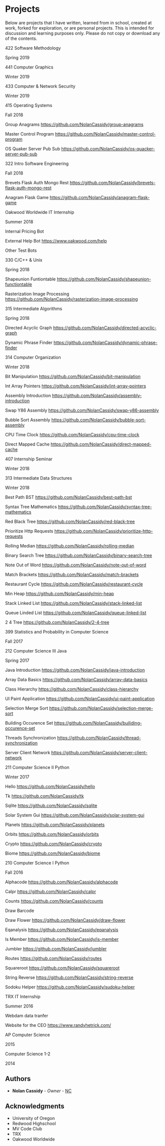 # Projects

Below are projects that I have written, learned from in school, created at work, forked for exploration, or are personal projects.
This is intended for discussion and learning purposes only.
Please do not copy or download any of the contents.

422 Software Methodology

Spring 2019


441 Computer Graphics

Winter 2019


433 Computer & Network Security

Winter 2019


415 Operating Systems

Fall 2018

Group Anagrams https://github.com/NolanCassidy/group-anagrams

Master Control Program https://github.com/NolanCassidy/master-control-program

OS Quaker Server Pub Sub https://github.com/NolanCassidy/os-quacker-server-pub-sub


322 Intro Software Engineering

Fall 2018

Brevets Flask Auth Mongo Rest https://github.com/NolanCassidy/brevets-flask-auth-mongo-rest

Anagram Flask Game https://github.com/NolanCassidy/anagram-flask-game


Oakwood Worldwide IT Internship

Summer 2018

Internal Pricing Bot

External Help Bot https://www.oakwood.com/help

Other Test Bots


330 C/C++ & Unix

Spring 2018

Shapeunion Funtiontable https://github.com/NolanCassidy/shapeunion-functiontable

Rasterization Image Processing https://github.com/NolanCassidy/rasterization-image-processing


315 Intermediate Algorithms

Spring 2018

Directed Acyclic Graph https://github.com/NolanCassidy/directed-acyclic-graph

Dynamic Phrase Finder https://github.com/NolanCassidy/dynamic-phrase-finder



314 Computer Organization

Winter 2018

Bit Manipulation https://github.com/NolanCassidy/bit-manipulation

Int Array Pointers https://github.com/NolanCassidy/int-array-pointers

Assembly Introduction https://github.com/NolanCassidy/assembly-introduction

Swap Y86 Assembly https://github.com/NolanCassidy/swap-y86-assembly

Bubble Sort Assembly https://github.com/NolanCassidy/bubble-sort-assembly

CPU Time Clock https://github.com/NolanCassidy/cpu-time-clock

Direct Mapped Cache https://github.com/NolanCassidy/direct-mapped-cache


407 Internship Seminar

Winter 2018


313 Intermediate Data Structures

Winter 2018

Best Path BST https://github.com/NolanCassidy/best-path-bst

Syntax Tree Mathematics https://github.com/NolanCassidy/syntax-tree-mathematics

Red Black Tree https://github.com/NolanCassidy/red-black-tree

Prioritize Http Requests https://github.com/NolanCassidy/prioritize-http-requests

Rolling Median https://github.com/NolanCassidy/rolling-median

Binary Search Tree https://github.com/NolanCassidy/binary-search-tree

Note Out of Word https://github.com/NolanCassidy/note-out-of-word

Match Brackets https://github.com/NolanCassidy/match-brackets

Restaurant Cycle https://github.com/NolanCassidy/restaurant-cycle

Min Heap https://github.com/NolanCassidy/min-heap

Stack Linked List https://github.com/NolanCassidy/stack-linked-list

Queue Linded List https://github.com/NolanCassidy/queue-linked-list

2 4 Tree https://github.com/NolanCassidy/2-4-tree


399 Statistics and Probability in Computer Science

Fall 2017


212 Computer Science III Java

Spring 2017

Java Introduction https://github.com/NolanCassidy/java-introduction

Array Data Basics https://github.com/NolanCassidy/array-data-basics

Class Hierarchy https://github.com/NolanCassidy/class-hierarchy

UI Paint Application https://github.com/NolanCassidy/ui-paint-application

Selection Merge Sort https://github.com/NolanCassidy/selection-merge-sort

Building Occurence Set https://github.com/NolanCassidy/builiding-occurence-set

Threads Synchronization https://github.com/NolanCassidy/thread-synchronization

Server Client Network https://github.com/NolanCassidy/server-client-network


211 Computer Science II Python

Winter 2017

Hello https://github.com/NolanCassidy/hello

Tk https://github.com/NolanCassidy/tk

Sqlite https://github.com/NolanCassidy/sqlite

Solar System Gui https://github.com/NolanCassidy/solar-system-gui

Planets https://github.com/NolanCassidy/planets

Orbits https://github.com/NolanCassidy/orbits

Crypto https://github.com/NolanCassidy/crypto

Biome https://github.com/NolanCassidy/biome


210 Computer Science I Python

Fall 2016

Alphacode https://github.com/NolanCassidy/alphacode

Calpr https://github.com/NolanCassidy/calpr

Counts https://github.com/NolanCassidy/counts

Draw Barcode

Draw Flower https://github.com/NolanCassidy/draw-flower

Eqanalysis https://github.com/NolanCassidy/eqanalysis

Is Member https://github.com/NolanCassidy/is-member

Jumbler https://github.com/NolanCassidy/jumbler

Routes https://github.com/NolanCassidy/routes

Squareroot https://github.com/NolanCassidy/squareroot

String Reverse https://github.com/NolanCassidy/string-reverse

Sodoku Helper https://github.com/NolanCassidy/sudoku-helper


TRX IT Internship

Summer 2016

Webdam data tranfer

Website for the CEO https://www.randyhetrick.com/


AP Computer Science

2015


Computer Science 1-2

2014


## Authors

* **Nolan Cassidy** - *Owner* - [NC](https://nolancassidy.com)

## Acknowledgments

* University of Oregon
* Redwood Highschool
* MV Code Club
* TRX
* Oakwood Worldwide

